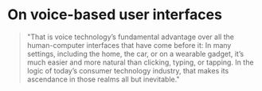 # On voice-based user interfaces
> "That is voice technology’s fundamental advantage over all the human-computer interfaces that have come before it: In many settings, including the home, the car, or on a wearable gadget, it’s much easier and more natural than clicking, typing, or tapping. In the logic of today’s consumer technology industry, that makes its ascendance in those realms all but inevitable."